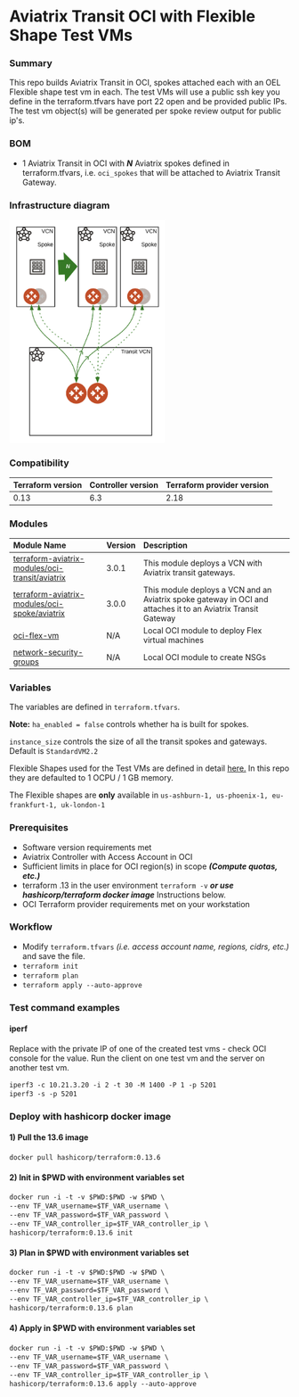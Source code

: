 # Aviatrix Transit OCI with Flexible Shape Test VMs

### Summary

This repo builds Aviatrix Transit in OCI, spokes attached each with an OEL Flexible shape test vm in each. 
The test VMs will use a public ssh key you define in the terraform.tfvars have port 22 open and be provided public IPs. The test vm object(s) will be generated per spoke review output for public ip's.

### BOM

- 1 Aviatrix Transit in OCI with **_N_** Aviatrix spokes defined in terraform.tfvars, i.e. ```oci_spokes``` that will be attached to Aviatrix Transit Gateway.

### Infrastructure diagram

<img src="img/oci-flex-vm-diagram.png" height="400">

### Compatibility
Terraform version | Controller version | Terraform provider version
:--- | :--- | :---
0.13 | 6.3 | 2.18

### Modules

Module Name | Version | Description
:--- | :--- | :---
[terraform-aviatrix-modules/oci-transit/aviatrix](https://registry.terraform.io/modules/terraform-aviatrix-modules/oci-transit/aviatrix/latest) | 3.0.1 | This module deploys a VCN with Aviatrix transit gateways.
[terraform-aviatrix-modules/oci-spoke/aviatrix](https://registry.terraform.io/modules/terraform-aviatrix-modules/oci-spoke/aviatrix/latest) | 3.0.0 | This module deploys a VCN and an Aviatrix spoke gateway in OCI and attaches it to an Aviatrix Transit Gateway
[oci-flex-vm](./modules/flex-compute) | N/A | Local OCI module to deploy Flex virtual machines
[network-security-groups](,/modules/network-security-groups) | N/A | Local OCI module to create NSGs

### Variables

The variables are defined in ```terraform.tfvars```.

**Note:** ```ha_enabled = false``` controls whether ha is built for spokes. 

```instance_size``` controls the size of all the transit spokes and gateways. Default is ```StandardVM2.2```

Flexible Shapes used for the Test VMs are defined in detail [here.](https://docs.oracle.com/en-us/iaas/Content/Compute/References/computeshapes.htm) In this repo they are defaulted to 1 OCPU / 1 GB memory.

The Flexible shapes are **only** available in ``` us-ashburn-1, us-phoenix-1, eu-frankfurt-1, uk-london-1 ```

### Prerequisites

- Software version requirements met
- Aviatrix Controller with Access Account in OCI
- Sufficient limits in place for OCI region(s) in scope **_(Compute quotas, etc.)_**
- terraform .13 in the user environment ```terraform -v``` **_or use hashicorp/terraform docker image_** Instructions below.
- OCI Terraform provider requirements met on your workstation

### Workflow

- Modify ```terraform.tfvars``` _(i.e. access account name, regions, cidrs, etc.)_ and save the file.
- ```terraform init```
- ```terraform plan```
- ```terraform apply --auto-approve```

### Test command examples

#### iperf

Replace with the private IP of one of the created test vms - check OCI console for the value.
Run the client on one test vm and the server on another test vm.

```
iperf3 -c 10.21.3.20 -i 2 -t 30 -M 1400 -P 1 -p 5201
iperf3 -s -p 5201
```

### Deploy with hashicorp docker image

#### 1) Pull the 13.6 image
```
docker pull hashicorp/terraform:0.13.6
```
#### 2) Init in $PWD with environment variables set
```
docker run -i -t -v $PWD:$PWD -w $PWD \
--env TF_VAR_username=$TF_VAR_username \
--env TF_VAR_password=$TF_VAR_password \
--env TF_VAR_controller_ip=$TF_VAR_controller_ip \
hashicorp/terraform:0.13.6 init
```

#### 3) Plan in $PWD with environment variables set
```
docker run -i -t -v $PWD:$PWD -w $PWD \
--env TF_VAR_username=$TF_VAR_username \
--env TF_VAR_password=$TF_VAR_password \
--env TF_VAR_controller_ip=$TF_VAR_controller_ip \
hashicorp/terraform:0.13.6 plan
```

#### 4) Apply in $PWD with environment variables set
```
docker run -i -t -v $PWD:$PWD -w $PWD \
--env TF_VAR_username=$TF_VAR_username \
--env TF_VAR_password=$TF_VAR_password \
--env TF_VAR_controller_ip=$TF_VAR_controller_ip \
hashicorp/terraform:0.13.6 apply --auto-approve
```

